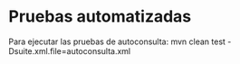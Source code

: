 Pruebas automatizadas
========

Para ejecutar las pruebas de autoconsulta:
mvn clean test -Dsuite.xml.file=autoconsulta.xml
